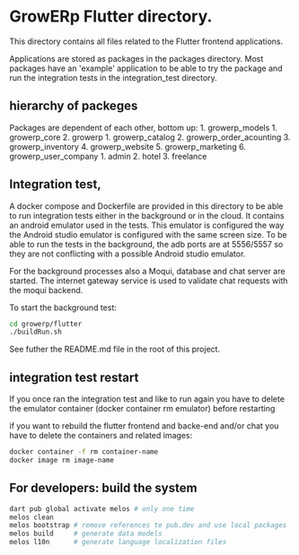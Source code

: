 # GrowERp Flutter directory.

This directory contains all files related to the Flutter frontend applications.

Applications are stored as packages in the packages directory. Most packages have an 'example' application to be able to try the package and run the integration tests in the integration_test directory.

## hierarchy of packeges

Packages are dependent of each other, bottom up:
    1. growerp_models
        1. growerp_core
        2. growerp
            1. growerp_catalog
            2. growerp_order_acounting
            3. growerp_inventory
            4. growerp_website
            5. growerp_marketing
            6. growerp_user_company
                1. admin
                2. hotel
                3. freelance


## Integration test,
A docker compose and Dockerfile are provided in this directory to be able to run integration tests either in the background or in the cloud. It contains an android emulator used in the tests. This emulator is configured the way the Android studio emulator is configured with the same screen size.
To be able to run the tests in the background, the adb ports are at 5556/5557 so they are not conflicting with a possible Android studio emulator.

For the background processes also a Moqui, database and chat server are started. The internet gateway service is used to validate chat requests with the moqui backend.

To start the background test:
```bash
cd growerp/flutter
./buildRun.sh
```

See futher the README.md file in the root of this project.

## integration test restart
If you once ran the integration test and like to run again you have to delete the emulator container (docker container rm emulator) before restarting

if you want to rebuild the flutter frontend and backe-end and/or chat you have to delete the containers and related images:
```bash
docker container -f rm container-name
docker image rm image-name
```
## For developers: build the system

```sh
dart pub global activate melos # only one time
melos clean
melos bootstrap # remove references to pub.dev and use local packages
melos build     # generate data models
melos l10n      # generate language localization files
```
